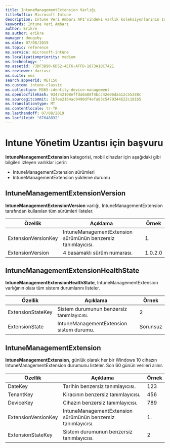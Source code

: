 ```yaml
---
title: IntuneManagementExtension Varlığı
titleSuffix: Microsoft Intune
description: Intune Veri Ambarı API’sindeki varlık koleksiyonlarının IntuneManagementExtension Varlığı kategorisi için başvuru konusu.
keywords: Intune Veri Ambarı
author: Erikre
ms.author: erikre
manager: dougeby
ms.date: 07/08/2019
ms.topic: reference
ms.service: microsoft-intune
ms.localizationpriority: medium
ms.technology: ''
ms.assetid: 73DF3B90-6D52-4EF6-AFFD-1873A18C7421
ms.reviewer: dariusz
ms.suite: ems
search.appverid: MET150
ms.custom: intune-classic
ms.collection: M365-identity-device-management
ms.openlocfilehash: 934742108effda0a88f4bcc42e06daa12c55288c
ms.sourcegitcommit: 1b7ee2164ac9490df4efa83c5479344622c181b5
ms.translationtype: MT
ms.contentlocale: tr-TR
ms.lasthandoff: 07/08/2019
ms.locfileid: "67648832"
---
```

# <a name="reference-for-intune-management-extension"></a>Intune Yönetim Uzantısı için başvuru

**IntuneManagementExtension** kategorisi, mobil cihazlar için aşağıdaki gibi bilgileri izleyen varlıklar içerir:

  - IntuneManagementExtension sürümleri
  - IntuneManagementExtension yükleme durumu

## <a name="intunemanagementextensionversion"></a>IntuneManagementExtensionVersion

**IntuneManagementExtensionVersion** varlığı, IntuneManagementExtension tarafından kullanılan tüm sürümleri listeler.

| Özellik  | Açıklama | Örnek |
|---------|------------|--------|
| ExtensionVersionKey |IntuneManagementExtension sürümünün benzersiz tanımlayıcısı. | 1\. |
| ExtensionVersion |4 basamaklı sürüm numarası. |1.0.2.0 |

## <a name="intunemanagementextensionhealthstate"></a>IntuneManagementExtensionHealthState

**IntuneManagementExtensionHealthState**, IntuneManagementExtension varlığının olası tüm sistem durumlarını listeler.

| Özellik  | Açıklama | Örnek |
|---------|------------|--------|
| ExtensionStateKey |Sistem durumunun benzersiz tanımlayıcısı. | 2 |
| ExtensionState |IntuneManagementExtension sistem durumu. | Sorunsuz |

## <a name="intunemanagementextension"></a>IntuneManagementExtension

**IntuneManagementExtension**, günlük olarak her bir Windows 10 cihazın IntuneManagementExtension durumunu listeler.
Son 60 günün verileri alınır. 


|      Özellik       |                         Açıklama                         | Örnek |
|---------------------|-------------------------------------------------------------|---------|
|       DateKey       |               Tarihin benzersiz tanımlayıcısı.                |   123   |
|      TenantKey      |              Kiracının benzersiz tanımlayıcısı.               |   456   |
|      DeviceKey      |              Cihazın benzersiz tanımlayıcısı.               |   789   |
| ExtensionVersionKey | IntuneManagementExtension sürümünün benzersiz tanımlayıcısı. |    1\.    |
|  ExtensionStateKey  |             Sistem durumunun benzersiz tanımlayıcısı.              |    2    |

